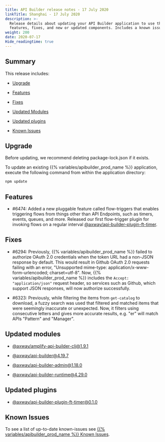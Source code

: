 ```yaml
---
title: API Builder release notes - 17 July 2020
linkTitle: Shanghai - 17 July 2020
description: >-
  Release details about updating your API Builder application to use the new
  features, fixes, and new or updated components. Includes a known issues list.
weight: 200
date: 2020-07-17
Hide_readingtime: true
---
```


## Summary

This release includes:

* [Upgrade](#upgrade)

* [Features](#features)

* [Fixes](#fixes)

* [Updated Modules](#updated-modules)

* [Updated plugins](#updated-plugins)

* [Known Issues](#known-issues)

## Upgrade

Before updating, we recommend deleting package-lock.json if it exists.

To update an existing {{% variables/apibuilder_prod_name %}} application, execute the following command from within the application directory:

```bash
npm update
```

## Features

* #6474: Added a new pluggable feature called flow-triggers that enables triggering flows from things other than API Endpoints, such as timers, events, queues, and more. Released our first flow-trigger plugin for invoking flows on a regular interval [@axway/api-builder-plugin-ft-timer](https://www.npmjs.com/package/@axway/api-builder-plugin-ft-timer).

## Fixes

* #6294: Previously, {{% variables/apibuilder_prod_name %}} failed to authorize OAuth 2.0 credentials when the token URL had a non-JSON response by default. This would result in Github OAuth 2.0 requests failing with an error, "Unsupported mime-type: application/x-www-form-urlencoded; charset=utf-8". Now, {{% variables/apibuilder_prod_name %}} includes the `Accept: "application/json"` request header, so services such as Github, which support JSON responses, will now authorize successfully.

* #6323: Previously, while filtering the items from `get-catalog` to download, a fuzzy search was used that filtered and matched items that were seemingly inaccurate or unexpected. Now, it filters using consecutive letters and gives more accurate results, e.g. "er" will match APIs "Pattern" and "Manager".

## Updated modules

* [@axway/amplify-api-builder-cli@1.9.1](https://www.npmjs.com/package/@axway/amplify-api-builder-cli/v/1.9.1)

* [@axway/api-builder@4.19.7](https://www.npmjs.com/package/@axway/api-builder/v/4.19.7)

* [@axway/api-builder-admin@1.18.0](https://www.npmjs.com/package/@axway/api-builder-admin/v/1.18.0)

* [@axway/api-builder-runtime@4.29.0](https://www.npmjs.com/package/@axway/api-builder-runtime/v/4.29.0)

## Updated plugins

* [@axway/api-builder-plugin-ft-timer@0.1.0](https://www.npmjs.com/package/@axway/api-builder-plugin-ft-timer/v/0.1.0)

## Known Issues

To see a list of up-to-date known-issues see [{{% variables/apibuilder_prod_name %}} Known Issues](/docs/known_issues/).
